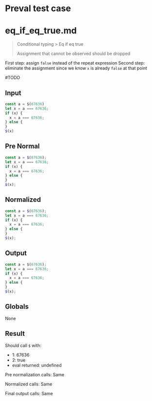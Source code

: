 # Preval test case

# eq_if_eq_true.md

> Conditional typing > Eq if eq true
>
> Assignment that cannot be observed should be dropped

First step: assign `false` instead of the repeat expression
Second step: eliminate the assignment since we know `x` is already `false` at that point

#TODO

## Input

`````js filename=intro
const a = $(67636)
let x = a === 67636;
if (x) {
  x = a === 67636;
} else {
}
$(x)
`````

## Pre Normal

`````js filename=intro
const a = $(67636);
let x = a === 67636;
if (x) {
  x = a === 67636;
} else {
}
$(x);
`````

## Normalized

`````js filename=intro
const a = $(67636);
let x = a === 67636;
if (x) {
  x = a === 67636;
} else {
}
$(x);
`````

## Output

`````js filename=intro
const a = $(67636);
let x = a === 67636;
if (x) {
  x = a === 67636;
} else {
}
$(x);
`````

## Globals

None

## Result

Should call `$` with:
 - 1: 67636
 - 2: true
 - eval returned: undefined

Pre normalization calls: Same

Normalized calls: Same

Final output calls: Same

